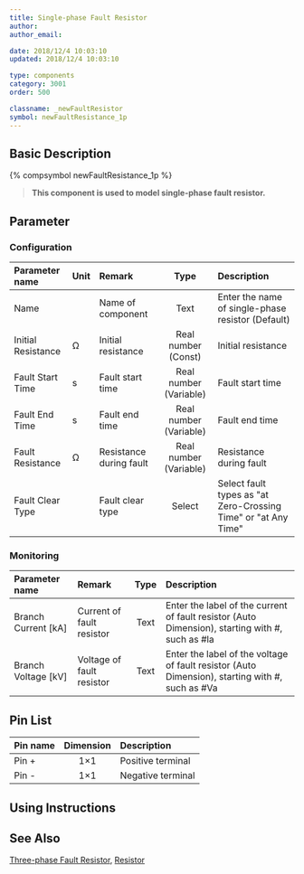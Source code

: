 ```yaml
---
title: Single-phase Fault Resistor
author:
author_email:

date: 2018/12/4 10:03:10
updated: 2018/12/4 10:03:10

type: components
category: 3001
order: 500

classname: _newFaultResistor
symbol: newFaultResistance_1p
---
```


## Basic Description

{% compsymbol newFaultResistance_1p %}

> **This component is used to model single-phase fault resistor.**

## Parameter

### Configuration

| Parameter name     | Unit | Remark                  |          Type          | Description                                                    |
| :----------------- | :--- | :---------------------- | :--------------------: | :------------------------------------------------------------- |
| Name               |      | Name of component       |          Text          | Enter the name of single-phase resistor (Default)              |
| Initial Resistance | Ω    | Initial resistance      |  Real number (Const)   | Initial resistance                                             |
| Fault Start Time   | s    | Fault start time        | Real number (Variable) | Fault start time                                               |
| Fault End Time     | s    | Fault end time          | Real number (Variable) | Fault end time                                                 |
| Fault Resistance   | Ω    | Resistance during fault | Real number (Variable) | Resistance during fault                                        |
| Fault Clear Type   |      | Fault clear type        |         Select         | Select fault types as "at Zero-Crossing Time" or "at Any Time" |

### Monitoring

| Parameter name        | Remark                    | Type | Description                                                                                     |
| :-------------------- | :------------------------ | :--: | :---------------------------------------------------------------------------------------------- |
| Branch Current \[kA\] | Current of fault resistor | Text | Enter the label of the current of fault resistor (Auto Dimension), starting with #, such as #la |
| Branch Voltage \[kV\] | Voltage of fault resistor | Text | Enter the label of the voltage of fault resistor (Auto Dimension), starting with #, such as #Va |

## Pin List

| Pin name | Dimension | Description       |
| :------- | :-------: | :---------------- |
| Pin +    |    1×1    | Positive terminal |
| Pin -    |    1×1    | Negative terminal |

## Using Instructions

## See Also

[Three-phase Fault Resistor](comp_newFaultResistor_3p.md), [Resistor](compnewResistorRouter.md)
